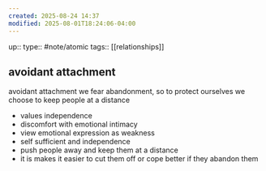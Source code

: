 ```yaml
---
created: 2025-08-24 14:37
modified: 2025-08-01T18:24:06-04:00
---
```

up::
type:: #note/atomic
tags:: [[relationships]]
## avoidant attachment

avoidant attachment we fear abandonment, so to protect ourselves we choose to keep people at a distance
- values independence
- discomfort with emotional intimacy
- view emotional expression as weakness
- self sufficient and independence
- push people away and keep them at a distance
- it is makes it easier to cut them off or cope better if they abandon them
